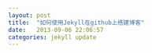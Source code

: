```yaml
---
layout: post
title:  "如何使用Jekyll在github上搭建博客"
date:   2013-09-06 22:06:57
categories: jekyll update
---
```

